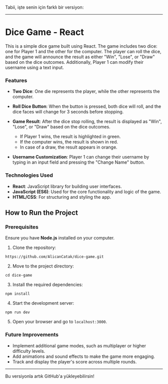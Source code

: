 Tabii, işte senin için farklı bir versiyon:

---

# Dice Game - React

This is a simple dice game built using React. The game includes two dice: one for Player 1 and the other for the computer. The player can roll the dice, and the game will announce the result as either "Win", "Lose", or "Draw" based on the dice outcomes. Additionally, Player 1 can modify their username using a text input.

### Features

- **Two Dice**: One die represents the player, while the other represents the computer.
- **Roll Dice Button**: When the button is pressed, both dice will roll, and the dice faces will change for 3 seconds before stopping.
- **Game Result**: After the dice stop rolling, the result is displayed as "Win", "Lose", or "Draw" based on the dice outcomes.

    - If Player 1 wins, the result is highlighted in green.
    - If the computer wins, the result is shown in red.
    - In case of a draw, the result appears in orange.

- **Username Customization**: Player 1 can change their username by typing in an input field and pressing the "Change Name" button.

### Technologies Used
- **React**: JavaScript library for building user interfaces.
- **JavaScript (ES6)**: Used for the core functionality and logic of the game.
- **HTML/CSS**: For structuring and styling the app.


## How to Run the Project

### Prerequisites
Ensure you have **Node.js** installed on your computer.

1. Clone the repository:
```
https://github.com/AlicanCatak/dice-game.git
```
2. Move to the project directory:
```
cd dice-game
```
3. Install the required dependencies:
```
npm install
```
4. Start the development server:
```
npm run dev
```
5. Open your browser and go to `localhost:3000`.

### Future Improvements

- Implement additional game modes, such as multiplayer or higher difficulty levels.
- Add animations and sound effects to make the game more engaging.
- Track and display the player's score across multiple rounds.

---

Bu versiyonla artık GitHub'a yükleyebilirsin!

